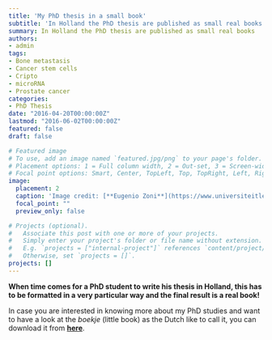 ```yaml
---
title: 'My PhD thesis in a small book'
subtitle: 'In Holland the PhD thesis are published as small real books'
summary: In Holland the PhD thesis are published as small real books
authors:
- admin
tags:
- Bone metastasis 
- Cancer stem cells 
- Cripto 
- microRNA 
- Prostate cancer
categories:
- PhD Thesis
date: "2016-04-20T00:00:00Z"
lastmod: "2016-06-02T00:00:00Z"
featured: false
draft: false

# Featured image
# To use, add an image named `featured.jpg/png` to your page's folder.
# Placement options: 1 = Full column width, 2 = Out-set, 3 = Screen-width
# Focal point options: Smart, Center, TopLeft, Top, TopRight, Left, Right, BottomLeft, Bottom, BottomRight
image:
  placement: 2
  caption: 'Image credit: [**Eugenio Zoni**](https://www.universiteitleiden.nl/en/research/research-output/medicine-lumc/novel-regulators-of-prostate-cancer-stem-cells-and-tumor-aggressiveness)'
  focal_point: ""
  preview_only: false

# Projects (optional).
#   Associate this post with one or more of your projects.
#   Simply enter your project's folder or file name without extension.
#   E.g. `projects = ["internal-project"]` references `content/project/deep-learning/index.md`.
#   Otherwise, set `projects = []`.
projects: []
---
```


**When time comes for a PhD student to write his thesis in Holland, this has to be formatted in a very particular way and the final result is a real book!**

In case you are interested in knowing more about my PhD studies and want to have a look at the *boekje* (little book) as the Dutch like to call it, you can download it from [**here**](https://www.universiteitleiden.nl/en/research/research-output/medicine-lumc/novel-regulators-of-prostate-cancer-stem-cells-and-tumor-aggressiveness).
